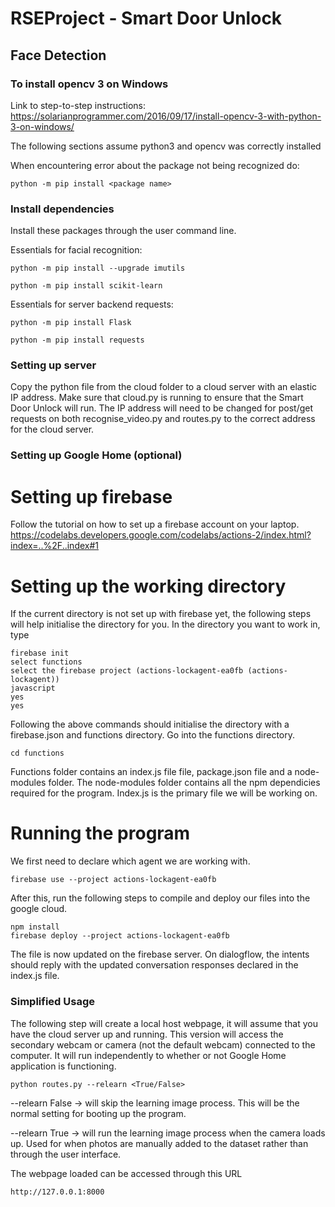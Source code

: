 # RSEProject - Smart Door Unlock

## Face Detection 
### To install opencv 3 on Windows
Link to step-to-step instructions: 
https://solarianprogrammer.com/2016/09/17/install-opencv-3-with-python-3-on-windows/


The following sections assume python3 and opencv was correctly installed


When encountering error about the package not being recognized do:
```
python -m pip install <package name>
```

### Install dependencies
Install these packages through the user command line.

Essentials for facial recognition:
```
python -m pip install --upgrade imutils
```
```
python -m pip install scikit-learn
```
Essentials for server backend requests:
```
python -m pip install Flask
```
```
python -m pip install requests
```

### Setting up server
Copy the python file from the cloud folder to a cloud server with an elastic IP address. Make sure that cloud.py is running to ensure that the Smart Door Unlock will run. The IP address will need to be changed for post/get requests on both recognise_video.py and routes.py to the correct address for the cloud server. 

### Setting up Google Home (optional)
# Setting up firebase
Follow the tutorial on how to set up a firebase account on your laptop.
https://codelabs.developers.google.com/codelabs/actions-2/index.html?index=..%2F..index#1


# Setting up the working directory

If the current directory is not set up with firebase yet, the following steps will help initialise the directory for you. In the directory you want to work in, type
```
firebase init
select functions
select the firebase project (actions-lockagent-ea0fb (actions-lockagent))
javascript
yes
yes
```
Following the above commands should initialise the directory with a firebase.json and functions directory. Go into the functions directory.
```
cd functions
```
Functions folder contains an index.js file file, package.json file and a node-modules folder. The node-modules folder contains all the npm dependicies required for the program. Index.js is the primary file we will be working on. 

# Running the program
We first need to declare which agent we are working with.
```
firebase use --project actions-lockagent-ea0fb
```
After this, run the following steps to compile and deploy our files into the google cloud.
```
npm install
firebase deploy --project actions-lockagent-ea0fb
```
The file is now updated on the firebase server. On dialogflow, the intents should reply with the updated conversation responses declared in the index.js file. 


### Simplified Usage
The following step will create a local host webpage, it will assume that you have the cloud server up and running. This version will access the secondary webcam or camera (not the default webcam) connected to the computer. It will run independently to whether or not Google Home application is functioning.

```
python routes.py --relearn <True/False>
```

--relearn False -> will skip the learning image process. This will be the normal setting for booting up the program.

--relearn True -> will run the learning image process when the camera loads up. Used for when photos are manually added to the dataset rather than through the user interface.

The webpage loaded can be accessed through this URL
```
http://127.0.0.1:8000
```
